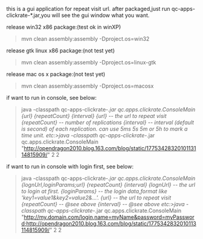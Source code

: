 this is a gui application for repeat visit url.
after packaged,just run qc-apps-clickrate-*.jar,you will see the gui window what you want.


release win32 x86 package:(test ok in winXP)
  >mvn clean assembly:assembly -Dproject.os=win32

release gtk linux x86 package:(not test yet)
  >mvn clean assembly:assembly -Dproject.os=linux-gtk

release mac os x package:(not test yet)
  >mvn clean assembly:assembly -Dproject.os=macosx


if want to run in console, see below:
  >java -classpath qc-apps-clickrate-*.jar qc.apps.clickrate.ConsoleMain {url} {repeatCount} {interval}
    {url} -- the url to repeat visit
    {repeatCount} -- number of replications
    {interval} -- interval (default is second) of each replication. can use 5ms 5s 5m or 5h to mark a time unit.
    etc:>java -classpath qc-apps-clickrate-*.jar qc.apps.clickrate.ConsoleMain "http://opendragon2010.blog.163.com/blog/static/1775342832010113114815909/" 2 2
    
if want to run in console with login first, see below:
  >java -classpath qc-apps-clickrate-*.jar qc.apps.clickrate.ConsoleMain {lognUrl,loginParams;url} {repeatCount} {interval}
    {lognUrl} -- the url to login at first.
    {loginParams} -- the login data,format like 'key1=value1&key2=value2&...'.
    {url} -- the url to repeat visit
    {repeatCount} -- @see above
    {interval} -- @see above
    etc:>java -classpath qc-apps-clickrate-*.jar qc.apps.clickrate.ConsoleMain "http://my.domain.com/login,name=myName&password=myPassword;http://opendragon2010.blog.163.com/blog/static/1775342832010113114815909/" 2 2
